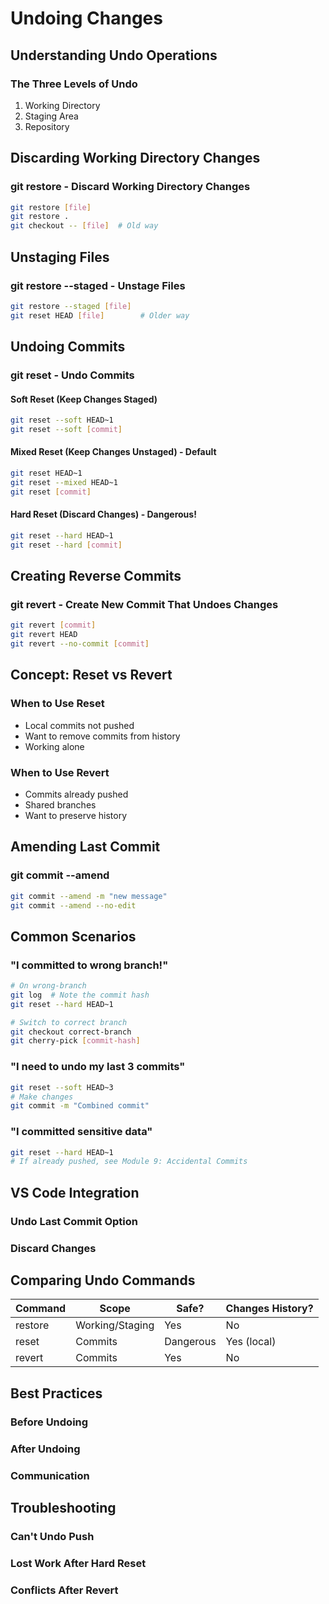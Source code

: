 # Undoing Changes

## Understanding Undo Operations

### The Three Levels of Undo
1. Working Directory
2. Staging Area
3. Repository

## Discarding Working Directory Changes

### git restore - Discard Working Directory Changes
```bash
git restore [file]
git restore .
git checkout -- [file]  # Old way
```

## Unstaging Files

### git restore --staged - Unstage Files
```bash
git restore --staged [file]
git reset HEAD [file]        # Older way
```

## Undoing Commits

### git reset - Undo Commits

#### Soft Reset (Keep Changes Staged)
```bash
git reset --soft HEAD~1
git reset --soft [commit]
```

#### Mixed Reset (Keep Changes Unstaged) - Default
```bash
git reset HEAD~1
git reset --mixed HEAD~1
git reset [commit]
```

#### Hard Reset (Discard Changes) - Dangerous!
```bash
git reset --hard HEAD~1
git reset --hard [commit]
```

## Creating Reverse Commits

### git revert - Create New Commit That Undoes Changes
```bash
git revert [commit]
git revert HEAD
git revert --no-commit [commit]
```

## Concept: Reset vs Revert

### When to Use Reset
- Local commits not pushed
- Want to remove commits from history
- Working alone

### When to Use Revert
- Commits already pushed
- Shared branches
- Want to preserve history

## Amending Last Commit

### git commit --amend
```bash
git commit --amend -m "new message"
git commit --amend --no-edit
```

## Common Scenarios

### "I committed to wrong branch!"
```bash
# On wrong-branch
git log  # Note the commit hash
git reset --hard HEAD~1

# Switch to correct branch
git checkout correct-branch
git cherry-pick [commit-hash]
```

### "I need to undo my last 3 commits"
```bash
git reset --soft HEAD~3
# Make changes
git commit -m "Combined commit"
```

### "I committed sensitive data"
```bash
git reset --hard HEAD~1
# If already pushed, see Module 9: Accidental Commits
```

## VS Code Integration

### Undo Last Commit Option
### Discard Changes

## Comparing Undo Commands

| Command | Scope | Safe? | Changes History? |
|---------|-------|-------|------------------|
| restore | Working/Staging | Yes | No |
| reset | Commits | Dangerous | Yes (local) |
| revert | Commits | Yes | No |

## Best Practices

### Before Undoing
### After Undoing
### Communication

## Troubleshooting

### Can't Undo Push
### Lost Work After Hard Reset
### Conflicts After Revert
